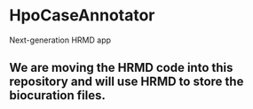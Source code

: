 # HpoCaseAnnotator
Next-generation HRMD app


## We are moving the HRMD code into this repository and will use HRMD to store the biocuration files.

